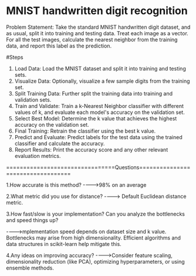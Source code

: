 # MNIST handwritten digit recognition 
Problem Statement:
Take the standard MNIST handwritten digit dataset, and as usual, split it into training and testing data. Treat each image as a vector. For all the test images, calculate the nearest neighbor from the training data, and report this label as the prediction. 

#Steps


1.	Load Data: Load the MNIST dataset and split it into training and testing sets.
2.	Visualize Data: Optionally, visualize a few sample digits from the training set.
3.	Split Training Data: Further split the training data into training and validation sets.
4.	Train and Validate: Train a k-Nearest Neighbor classifier with different values of k, and evaluate each model's accuracy on the validation set.
5.	Select Best Model: Determine the k value that achieves the highest accuracy on the validation set.
6.	Final Training: Retrain the classifier using the best k value.
7.	Predict and Evaluate: Predict labels for the test data using the trained classifier and calculate the accuracy.
8.	Report Results: Print the accuracy score and any other relevant evaluation metrics.





================================Questions==================================


1.How accurate is this method?
---->98% on an average


2.What metric did you use for distance?
----> Default Euclidean distance metric.

3.How fast/slow is your implementation? Can you analyze the bottlenecks and speed things up?

---->mplementation speed depends on dataset size and k value. Bottlenecks may arise from high dimensionality. Efficient algorithms and data structures in scikit-learn help mitigate this.

4.Any ideas on improving accuracy?
---->Consider feature scaling, dimensionality reduction (like PCA), optimizing hyperparameters, or using ensemble methods.

